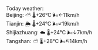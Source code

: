 Today weather:  
Beijing: ⛅️  🌡️+26°C 🌬️←11km/h  
Tianjin: 🌦   🌡️+24°C 🌬️↙19km/h  
Shijiazhuang: ☁️   🌡️+24°C 🌬️↓7km/h  
Tangshan: ⛅️  🌡️+28°C 🌬️↖14km/h  
